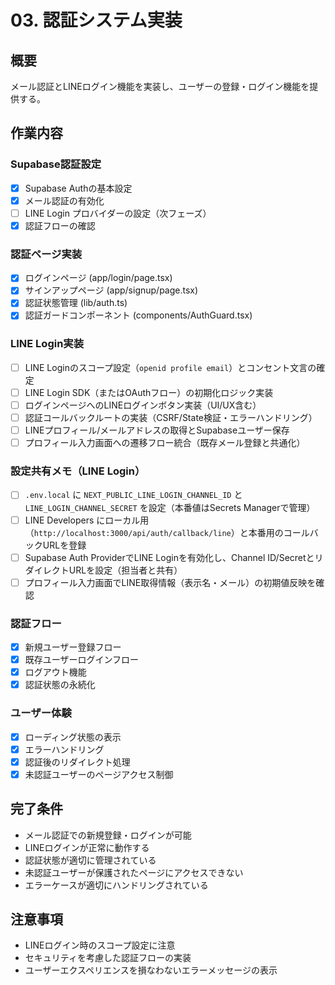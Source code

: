 # 03. 認証システム実装

## 概要
メール認証とLINEログイン機能を実装し、ユーザーの登録・ログイン機能を提供する。

## 作業内容

### Supabase認証設定
- [x] Supabase Authの基本設定
- [x] メール認証の有効化
- [ ] LINE Login プロバイダーの設定（次フェーズ）
- [x] 認証フローの確認

### 認証ページ実装
- [x] ログインページ (app/login/page.tsx)
- [x] サインアップページ (app/signup/page.tsx)
- [x] 認証状態管理 (lib/auth.ts)
- [x] 認証ガードコンポーネント (components/AuthGuard.tsx)

### LINE Login実装
- [ ] LINE Loginのスコープ設定（`openid profile email`）とコンセント文言の確定
- [ ] LINE Login SDK（またはOAuthフロー）の初期化ロジック実装
- [ ] ログインページへのLINEログインボタン実装（UI/UX含む）
- [ ] 認証コールバックルートの実装（CSRF/State検証・エラーハンドリング）
- [ ] LINEプロフィール/メールアドレスの取得とSupabaseユーザー保存
- [ ] プロフィール入力画面への遷移フロー統合（既存メール登録と共通化）

### 設定共有メモ（LINE Login）
- [ ] `.env.local` に `NEXT_PUBLIC_LINE_LOGIN_CHANNEL_ID` と `LINE_LOGIN_CHANNEL_SECRET` を設定（本番値はSecrets Managerで管理）
- [ ] LINE Developers にローカル用（`http://localhost:3000/api/auth/callback/line`）と本番用のコールバックURLを登録
- [ ] Supabase Auth ProviderでLINE Loginを有効化し、Channel ID/SecretとリダイレクトURLを設定（担当者と共有）
- [ ] プロフィール入力画面でLINE取得情報（表示名・メール）の初期値反映を確認

### 認証フロー
- [x] 新規ユーザー登録フロー
- [x] 既存ユーザーログインフロー
- [x] ログアウト機能
- [x] 認証状態の永続化

### ユーザー体験
- [x] ローディング状態の表示
- [x] エラーハンドリング
- [x] 認証後のリダイレクト処理
- [x] 未認証ユーザーのページアクセス制御

## 完了条件
- メール認証での新規登録・ログインが可能
- LINEログインが正常に動作する
- 認証状態が適切に管理されている
- 未認証ユーザーが保護されたページにアクセスできない
- エラーケースが適切にハンドリングされている

## 注意事項
- LINEログイン時のスコープ設定に注意
- セキュリティを考慮した認証フローの実装
- ユーザーエクスペリエンスを損なわないエラーメッセージの表示
